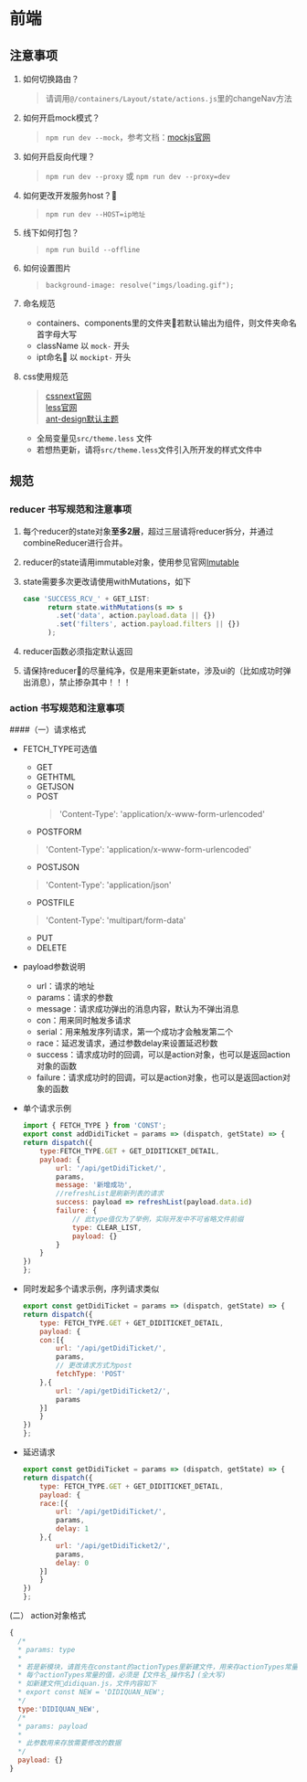 # 前端

## 注意事项

1. 如何切换路由？
    > 请调用`@/containers/Layout/state/actions.js`里的changeNav方法

2. 如何开启mock模式？
    > `npm run dev --mock`，参考文档：[mockjs官网](http://mockjs.com/0.1/#)

3. 如何开启反向代理？
    > `npm run dev --proxy` 或 `npm run dev --proxy=dev`

4. 如何更改开发服务host？
    > `npm run dev --HOST=ip地址`

5. 线下如何打包？
    > `npm run build --offline`

6. 如何设置图片
    > `background-image: resolve("imgs/loading.gif");`

7. 命名规范
   * containers、components里的文件夹若默认输出为组件，则文件夹命名首字母大写
   * className 以 `mock-` 开头
   * ipt命名 以 `mockipt-` 开头

8. css使用规范
   > [cssnext官网](http://cssnext.io/features/)  
   > [less官网](http://lesscss.cn/)  
   > [ant-design默认主题](https://github.com/ant-design/ant-design/blob/master/components/style/themes/default.less)

   * 全局变量见`src/theme.less` 文件
   * 若想热更新，请将`src/theme.less`文件引入所开发的样式文件中

## 规范

### reducer 书写规范和注意事项

1. 每个reducer的state对象**至多2层**，超过三层请将reducer拆分，并通过combineReducer进行合并。
2. reducer的state请用immutable对象，使用参见官网[Imutable](https://facebook.github.io/immutable-js/docs/#/)
3. state需要多次更改请使用withMutations，如下

    ```js
    case 'SUCCESS_RCV_' + GET_LIST:
          return state.withMutations(s => s
            .set('data', action.payload.data || {})
            .set('filters', action.payload.filters || {})
          );
    ```

4. reducer函数必须指定默认返回
5. 请保持reducer的尽量纯净，仅是用来更新state，涉及ui的（比如成功时弹出消息），禁止掺杂其中！！！

### action 书写规范和注意事项

####（一）请求格式

* FETCH_TYPE可选值
  * GET
  * GETHTML
  * GETJSON
  * POST
    > 'Content-Type': 'application/x-www-form-urlencoded'
  * POSTFORM
   > 'Content-Type': 'application/x-www-form-urlencoded'
  * POSTJSON
   > 'Content-Type': 'application/json'
  * POSTFILE
   > 'Content-Type': 'multipart/form-data'
  * PUT
  * DELETE
* payload参数说明
  * url：请求的地址
  * params：请求的参数
  * message：请求成功弹出的消息内容，默认为不弹出消息
  * con：用来同时触发多请求
  * serial：用来触发序列请求，第一个成功才会触发第二个
  * race：延迟发请求，通过参数delay来设置延迟秒数
  * success：请求成功时的回调，可以是action对象，也可以是返回action对象的函数
  * failure：请求成功时的回调，可以是action对象，也可以是返回action对象的函数
* 单个请求示例

    ```js
    import { FETCH_TYPE } from 'CONST';
    export const addDidiTicket = params => (dispatch, getState) => {
    return dispatch({
        type:FETCH_TYPE.GET + GET_DIDITICKET_DETAIL,
        payload: {
            url: '/api/getDidiTicket/',
            params,
            message: '新增成功',
            //refreshList是刷新列表的请求
            success: payload => refreshList(payload.data.id)
            failure: {
                // 此type值仅为了举例，实际开发中不可省略文件前缀
                type: CLEAR_LIST,
                payload: {}
            }
        }
    })
    };
    ```

* 同时发起多个请求示例，序列请求类似

    ```js
    export const getDidiTicket = params => (dispatch, getState) => {
    return dispatch({
        type: FETCH_TYPE.GET + GET_DIDITICKET_DETAIL,
        payload: {
        con:[{
            url: '/api/getDidiTicket/',
            params,
            // 更改请求方式为post
            fetchType: 'POST'
        },{
            url: '/api/getDidiTicket2/',
            params
        }]
        }
    })
    };
    ```

* 延迟请求

    ```js
    export const getDidiTicket = params => (dispatch, getState) => {
    return dispatch({
        type: FETCH_TYPE.GET + GET_DIDITICKET_DETAIL,
        payload: {
        race:[{
            url: '/api/getDidiTicket/',
            params,
            delay: 1
        },{
            url: '/api/getDidiTicket2/',
            params,
            delay: 0
        }]
        }
    })
    };
    ```

(二） action对象格式

  ```js
  {
    /*
    * params: type
    *
    * 若是新模块，请首先在constant的actionTypes里新建文件，用来存actionTypes常量
    * 每个actionTypes常量的值，必须是【文件名_操作名】(全大写)
    * 如新建文件didiquan.js，文件内容如下
    * export const NEW = 'DIDIQUAN_NEW';
    */
    type:'DIDIQUAN_NEW',
    /*
    * params: payload
    *
    * 此参数用来存放需要修改的数据
    */
    payload: {}
  }
  ```

